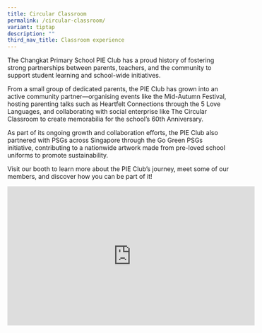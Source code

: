 ```yaml
---
title: Circular Classroom
permalink: /circular-classroom/
variant: tiptap
description: ""
third_nav_title: Classroom experience
---
```

<p>The Changkat Primary School PIE Club has a proud history of fostering
strong partnerships between parents, teachers, and the community to support
student learning and school-wide initiatives.</p>
<p>From a small group of dedicated parents, the PIE Club has grown into an
active community partner—organising events like the Mid-Autumn Festival,
hosting parenting talks such as Heartfelt Connections through the 5 Love
Languages, and collaborating with social enterprise like The Circular Classroom
to create memorabilia for the school’s 60th Anniversary.</p>
<p>As part of its ongoing growth and collaboration efforts, the PIE Club
also partnered with PSGs across Singapore through the Go Green PSGs initiative,
contributing to a nationwide artwork made from pre-loved school uniforms
to promote sustainability.</p>
<p>Visit our booth to learn more about the PIE Club’s journey, meet some
of our members, and discover how you can be part of it!</p>
<p></p>
<div class="iframe-wrapper">
<iframe height="315" width="560" allowfullscreen="true" frameborder="0" src="https://www.youtube.com/embed/MRTFfLXuLvg"></iframe>
</div>
<p></p>